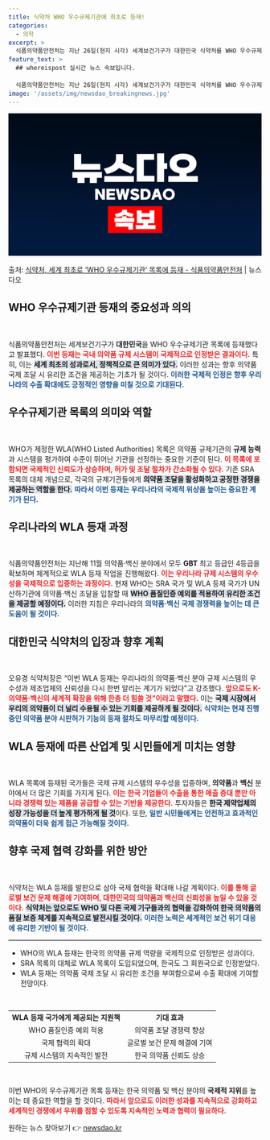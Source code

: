 ```yaml
---
title: 식약처 WHO 우수규제기관에 최초로 등재!
categories:
  - 의학
excerpt: >
  식품의약품안전처는 지난 26일(현지 시각) 세계보건기구가 대한민국 식약처를 WHO 우수규제기관 목록(WHO …
feature_text: >
  ## whereispost 실시간 뉴스 속보입니다.

  식품의약품안전처는 지난 26일(현지 시각) 세계보건기구가 대한민국 식약처를 WHO 우수규제기관 목록(WHO …
image: '/assets/img/newsdao_breakingnews.jpg'
---
```


![뉴스다오 속보](/assets/img/newsdao_breakingnews.jpg)

<p>출처: <a href="https://newsdao.kr/2382" rel="dofollow">식약처, 세계 최초로 ‘WHO 우수규제기관’ 목록에 등재 - 식품의약품안전처</a> | 뉴스다오</p>

<h2 data-ke-size="size26">WHO 우수규제기관 등재의 중요성과 의의</h2>

<p data-ke-size="size16">&nbsp;</p>

식품의약품안전처는 세계보건기구가 <b>대한민국</b>을 WHO 우수규제기관 목록에 등재했다고 발표했다. <b><span style="color: #ee2323;">이번 등재는 국내 의약품 규제 시스템이 국제적으로 인정받은 결과이다.</span></b> 특히, 이는 <b><span style="background-color: #21538527;">세계 최초의 성과로서, 정책적으로 큰 의미가 있다.</span></b> 이러한 성과는 향후 의약품 국제 조달 시 유리한 조건을 제공하는 기초가 될 것이다. <b><span style="color: #1a5490;">이러한 국제적 인정은 향후 우리나라의 수출 확대에도 긍정적인 영향을 미칠 것으로 기대된다.</span></b> 

<h2 data-ke-size="size26">우수규제기관 목록의 의미와 역할</h2>

<p data-ke-size="size16">&nbsp;</p>

WHO가 제정한 WLA(WHO Listed Authorities) 목록은 의약품 규제기관의 <b>규제 능력</b>과 시스템을 평가하여 수준이 뛰어난 기관을 선정하는 중요한 기준이 된다. <b><span style="color: #ee2323;">이 목록에 포함되면 국제적인 신뢰도가 상승하며, 허가 및 조달 절차가 간소화될 수 있다.</span></b> 기존 SRA 목록의 대체 개념으로, 각국의 규제기관들에게 <b><span style="background-color: #21538527;">의약품 조달을 활성화하고 공정한 경쟁을 제공하는 역할을 한다.</span></b> <b><span style="color: #1a5490;">따라서 이번 등재는 우리나라의 국제적 위상을 높이는 중요한 계기가 된다.</span></b> 

<h2 data-ke-size="size26">우리나라의 WLA 등재 과정</h2>

<p data-ke-size="size16">&nbsp;</p>

식품의약품안전처는 지난해 11월 의약품·백신 분야에서 모두 <b>GBT</b> 최고 등급인 4등급을 확보하며 체계적으로 WLA 등재 작업을 진행해왔다. <b><span style="color: #ee2323;">이는 우리나라 규제 시스템의 우수성을 국제적으로 입증하는 과정이다.</span></b> 현재 WHO는 SRA 국가 및 WLA 등재 국가가 UN 산하기관에 의약품·백신 조달을 입찰할 때 <b><span style="background-color: #21538527;">WHO 품질인증 예외를 적용하여 유리한 조건을 제공할 예정이다.</span></b> 이러한 지침은 우리나라의 <b><span style="color: #1a5490;">의약품·백신 국제 경쟁력을 높이는 데 큰 도움이 될 것이다.</span></b> 

<h2 data-ke-size="size26">대한민국 식약처의 입장과 향후 계획</h2>

<p data-ke-size="size16">&nbsp;</p>

오유경 식약처장은 “이번 WLA 등재는 우리나라의 의약품·백신 분야 규제 시스템의 우수성과 제조업체의 신뢰성을 다시 한번 알리는 계기가 되었다”고 강조했다. <b><span style="color: #ee2323;">앞으로도 K-의약품·백신의 세계적 확장을 위해 한층 더 힘쓸 것”이라고 말했다.</span></b> 이는 <b><span style="background-color: #21538527;">국제 시장에서 우리의 의약품이 더 널리 수용될 수 있는 기회를 제공하게 될 것이다.</span></b> <b><span style="color: #1a5490;">식약처는 현재 진행 중인 의약품 분야 시판허가 기능의 등재 절차도 마무리할 예정이다.</span></b> 

<h2 data-ke-size="size26">WLA 등재에 따른 산업계 및 시민들에게 미치는 영향</h2>

<p data-ke-size="size16">&nbsp;</p>

WLA 목록에 등재된 국가들은 국제 규제 시스템의 우수성을 입증하며, <b>의약품</b>과 <b>백신</b> 분야에서 더 많은 기회를 가지게 된다. <b><span style="color: #ee2323;">이는 한국 기업들이 수출을 통한 매출 증대 뿐만 아니라 경쟁력 있는 제품을 공급할 수 있는 기반을 제공한다.</span></b> 투자자들은 <b><span style="background-color: #21538527;">한국 제약업체의 성장 가능성을 더 높게 평가하게 될 것</span></b>이다. 또한, <b><span style="color: #1a5490;">일반 시민들에게는 안전하고 효과적인 의약품이 더욱 쉽게 접근 가능해질 것이다.</span></b> 

<h2 data-ke-size="size26">향후 국제 협력 강화를 위한 방안</h2>

<p data-ke-size="size16">&nbsp;</p>

식약처는 WLA 등재를 발판으로 삼아 국제 협력을 확대해 나갈 계획이다. <b><span style="color: #ee2323;">이를 통해 글로벌 보건 문제 해결에 기여하며, 대한민국의 의약품과 백신의 신뢰성을 높일 수 있을 것이다.</span></b> <b><span style="background-color: #21538527;">식약처는 앞으로도 WHO 및 다른 국제 기구들과의 협력을 강화하여 한국 의약품의 품질 보증 체계를 지속적으로 발전시킬 것이다.</span></b> <b><span style="color: #1a5490;">이러한 노력은 세계적인 보건 위기 대응에 유리한 기반이 될 것이다.</span></b> 

<hr style="border-top: 1px solid #ccc;">

<ul>
<li>WHO의 WLA 등재는 한국의 의약품 규제 역량을 국제적으로 인정받은 성과이다.</li>
<li>SRA 목록의 대체로 WLA 목록이 도입되었으며, 한국도 그 회원국으로 인정받았다.</li>
<li>WLA 등재는 의약품 국제 조달 시 유리한 조건을 부여함으로써 수출 확대에 기여할 전망이다.</li>
</ul>

<p data-ke-size="size16">&nbsp;</p>

<table style="width: 100%; border-collapse: collapse;">
<tr>
<td style="text-align: center; height: 17px;"><b>WLA 등재 국가에게 제공되는 지원책</b></td>
<td style="text-align: center; height: 17px;"><b>기대 효과</b></td>
</tr>
<tr>
<td style="text-align: center; height: 17px;">WHO 품질인증 예외 적용</td>
<td style="text-align: center; height: 17px;">의약품 조달 경쟁력 향상</td>
</tr>
<tr>
<td style="text-align: center; height: 17px;">국제 협력의 확대</td>
<td style="text-align: center; height: 17px;">글로벌 보건 문제 해결에 기여</td>
</tr>
<tr>
<td style="text-align: center; height: 17px;">규제 시스템의 지속적인 발전</td>
<td style="text-align: center; height: 17px;">한국 의약품 신뢰도 상승</td>
</tr>
</table>

<p data-ke-size="size16">&nbsp;</p>

이번 WHO의 우수규제기관 목록 등재는 한국 의약품 및 백신 분야의 <b>국제적 지위</b>를 높이는 데 중요한 역할을 할 것이다. <b><span style="color: #ee2323;">따라서 앞으로도 이러한 성과를 지속적으로 강화하고 세계적인 경쟁에서 우위를 점할 수 있도록 지속적인 노력과 협력이 필요하다.</span></b>  

원하는 뉴스 찾아보기 👉 <a href="https://newsdao.kr" rel="dofollow">newsdao.kr</a>


